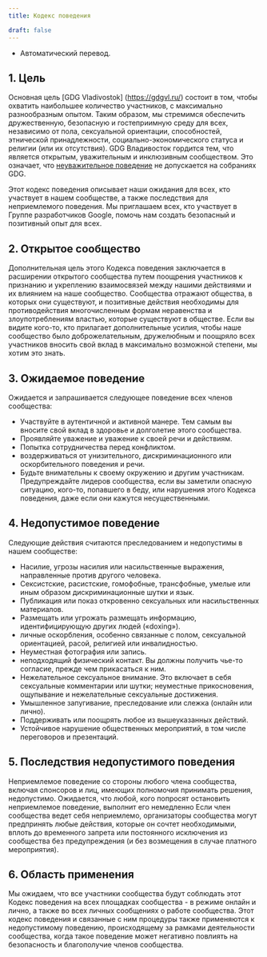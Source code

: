 ```yaml
---
title: Кодекс поведения

draft: false
---
```


* Автоматический перевод.

## 1. Цель

Основная цель [GDG Vladivostok] (https://gdgvl.ru/) состоит в том, чтобы охватить наибольшее количество участников, с максимально разнообразным опытом. Таким образом, мы стремимся обеспечить дружественную, безопасную и гостеприимную среду для всех, независимо от пола, сексуальной ориентации, способностей, этнической принадлежности, социально-экономического статуса и религии (или их отсутствия).
GDG Владивосток гордится тем, что является открытым, уважительным и инклюзивным сообществом. Это означает, что [неуважительное поведение](https://meta.wikimedia.org/wiki/%D0%9D%D0%B5_%D0%B1%D1%83%D0%B4%D1%8C_%D0%BC%D1%83%D0%B4%D0%B0%D0%BA%D0%BE%D0%BC) не допускается на собраниях GDG.

Этот кодекс поведения описывает наши ожидания для всех, кто участвует в нашем сообществе, а также последствия для неприемлемого поведения.
Мы приглашаем всех, кто участвует в Группе разработчиков Google, помочь нам создать безопасный и позитивный опыт для всех.

## 2. Открытое сообщество

Дополнительная цель этого Кодекса поведения заключается в расширении открытого сообщества путем поощрения участников к признанию и укреплению взаимосвязей между нашими действиями и их влиянием на наше сообщество. Сообщества отражают общества, в которых они существуют, и позитивные действия необходимы для противодействия многочисленным формам неравенства и злоупотреблениям властью, которые существуют в обществе. Если вы видите кого-то, кто прилагает дополнительные усилия, чтобы наше сообщество было доброжелательным, дружелюбным и поощряло всех участников вносить свой вклад в максимально возможной степени, мы хотим это знать.

## 3. Ожидаемое поведение

Ожидается и запрашивается следующее поведение всех членов сообщества:

- Участвуйте в аутентичной и активной манере. Тем самым вы вносите свой вклад в здоровье и долголетие этого сообщества.
- Проявляйте уважение и уважение к своей речи и действиям.
- Попытка сотрудничества перед конфликтом.
- воздерживаться от унизительного, дискриминационного или оскорбительного поведения и речи.
- Будьте внимательны к своему окружению и другим участникам. Предупреждайте лидеров сообщества, если вы заметили опасную ситуацию, кого-то, попавшего в беду, или нарушения этого Кодекса поведения, даже если они кажутся несущественными.

## 4. Недопустимое поведение

Следующие действия считаются преследованием и недопустимы в нашем сообществе:

- Насилие, угрозы насилия или насильственные выражения, направленные против другого человека.
- Сексистские, расистские, гомофобные, трансфобные, умелые или иным образом дискриминационные шутки и язык.
- Публикация или показ откровенно сексуальных или насильственных материалов.
- Размещать или угрожать размещать информацию, идентифицирующую других людей («doxing»).
- личные оскорбления, особенно связанные с полом, сексуальной ориентацией, расой, религией или инвалидностью.
- Неуместная фотография или запись.
- неподходящий физический контакт. Вы должны получить чье-то согласие, прежде чем прикасаться к ним.
- Нежелательное сексуальное внимание. Это включает в себя сексуальные комментарии или шутки; неуместные прикосновения, ощупывание и нежелательные сексуальные достижения.
- Умышленное запугивание, преследование или слежка (онлайн или лично).
- Поддерживать или поощрять любое из вышеуказанных действий.
- Устойчивое нарушение общественных мероприятий, в том числе переговоров и презентаций.

## 5. Последствия недопустимого поведения

Неприемлемое поведение со стороны любого члена сообщества, включая спонсоров и лиц, имеющих полномочия принимать решения, недопустимо.
Ожидается, что любой, кого попросят остановить неприемлемое поведение, выполнит его немедленно
Если член сообщества ведет себя неприемлемо, организаторы сообщества могут предпринять любые действия, которые он сочтет необходимыми, вплоть до временного запрета или постоянного исключения из сообщества без предупреждения (и без возмещения в случае платного мероприятия).

## 6. Область применения

Мы ожидаем, что все участники сообщества будут соблюдать этот Кодекс поведения на всех площадках сообщества - в режиме онлайн и лично, а также во всех личных сообщениях о работе сообщества. Этот кодекс поведения и связанные с ним процедуры также применяются к недопустимому поведению, происходящему за рамками деятельности сообщества, когда такое поведение может негативно повлиять на безопасность и благополучие членов сообщества.
